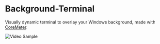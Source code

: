 # Background-Terminal

Visually dynamic terminal to overlay your Windows background, made with <a href="https://www.nuget.org/packages/CoreMeter/">CoreMeter</a>.

![Video Sample](https://s7.gifyu.com/images/wallpaperdemoresultcutgif.gif)
